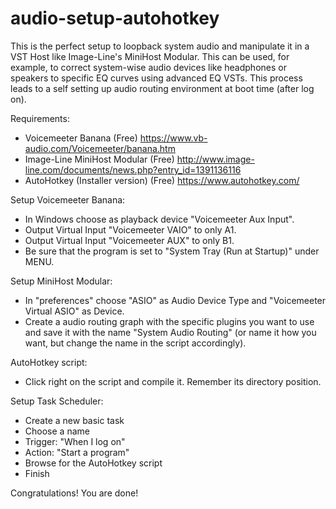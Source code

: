 # audio-setup-autohotkey

This is the perfect setup to loopback system audio and manipulate it in a VST Host like Image-Line's MiniHost Modular. This can be  used, for example, to correct system-wise audio devices like headphones or speakers to specific EQ curves using advanced EQ VSTs.
This process leads to a self setting up audio routing environment at boot time (after log on).

Requirements:
- Voicemeeter Banana (Free)
https://www.vb-audio.com/Voicemeeter/banana.htm
- Image-Line MiniHost Modular (Free)
http://www.image-line.com/documents/news.php?entry_id=1391136116
- AutoHotkey (Installer version) (Free)
https://www.autohotkey.com/

Setup Voicemeeter Banana:
- In Windows choose as playback device "Voicemeeter Aux Input".
- Output Virtual Input "Voicemeeter VAIO" to only A1.
- Output Virtual Input "Voicemeeter AUX" to only B1.
- Be sure that the program is set to "System Tray (Run at Startup)" under MENU.

Setup MiniHost Modular:
- In "preferences" choose "ASIO" as Audio Device Type and "Voicemeeter Virtual ASIO" as Device.
- Create a audio routing graph with the specific plugins you want to use and save it with the name "System Audio Routing" (or name it how you want, but change the name in the script accordingly).

AutoHotkey script:
- Click right on the script and compile it. Remember its directory position.

Setup Task Scheduler:
- Create a new basic task
- Choose a name
- Trigger: "When I log on"
- Action: "Start a program"
- Browse for the AutoHotkey script
- Finish

Congratulations! You are done!
